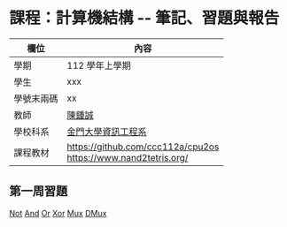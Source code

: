 # 課程：計算機結構 -- 筆記、習題與報告

欄位 | 內容
-----|--------
學期 | 112 學年上學期
學生 |  xxx
學號末兩碼 | xx
教師 | [陳鍾誠](https://www.nqu.edu.tw/educsie/index.php?act=blog&code=list&ids=4)
學校科系 | [金門大學資訊工程系](https://www.nqu.edu.tw/educsie/index.php)
課程教材 | https://github.com/ccc112a/cpu2os <BR/> https://www.nand2tetris.org/

## 第一周習題
[Not]([url](https://github.com/ygvmp1105/_co/blob/master/01/Not.hdl))
[And]([url](https://github.com/ygvmp1105/_co/blob/master/01/And.hdl))
[Or]([url](https://github.com/ygvmp1105/_co/blob/master/01/Or.hdl))
[Xor]([url](https://github.com/ygvmp1105/_co/blob/master/01/Xor.hdl))
[Mux]([url](https://github.com/ygvmp1105/_co/blob/master/01/Mux.hdl))
[DMux]([url](https://github.com/ygvmp1105/_co/blob/master/01/DMux.hdl))
